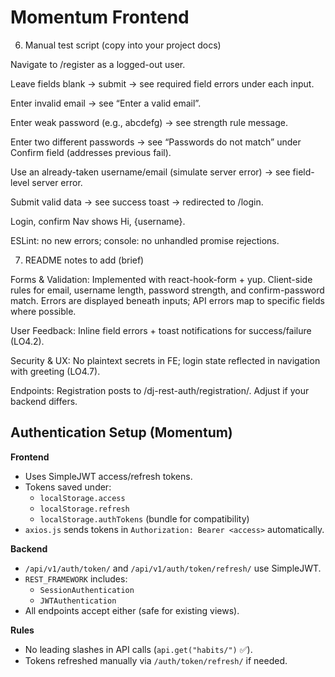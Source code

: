 # Momentum Frontend

6. Manual test script (copy into your project docs)

Navigate to /register as a logged-out user.

Leave fields blank → submit → see required field errors under each input.

Enter invalid email → see “Enter a valid email”.

Enter weak password (e.g., abcdefg) → see strength rule message.

Enter two different passwords → see “Passwords do not match” under Confirm field (addresses previous fail).

Use an already-taken username/email (simulate server error) → see field-level server error.

Submit valid data → see success toast → redirected to /login.

Login, confirm Nav shows Hi, {username}.

ESLint: no new errors; console: no unhandled promise rejections.

7. README notes to add (brief)

Forms & Validation: Implemented with react-hook-form + yup. Client-side rules for email, username length, password strength, and confirm-password match. Errors are displayed beneath inputs; API errors map to specific fields where possible.

User Feedback: Inline field errors + toast notifications for success/failure (LO4.2).

Security & UX: No plaintext secrets in FE; login state reflected in navigation with greeting (LO4.7).

Endpoints: Registration posts to /dj-rest-auth/registration/. Adjust if your backend differs.

## Authentication Setup (Momentum)

**Frontend**

- Uses SimpleJWT access/refresh tokens.
- Tokens saved under:
  - `localStorage.access`
  - `localStorage.refresh`
  - `localStorage.authTokens` (bundle for compatibility)
- `axios.js` sends tokens in `Authorization: Bearer <access>` automatically.

**Backend**

- `/api/v1/auth/token/` and `/api/v1/auth/token/refresh/` use SimpleJWT.
- `REST_FRAMEWORK` includes:
  - `SessionAuthentication`
  - `JWTAuthentication`
- All endpoints accept either (safe for existing views).

**Rules**

- No leading slashes in API calls (`api.get("habits/")` ✅).
- Tokens refreshed manually via `/auth/token/refresh/` if needed.
